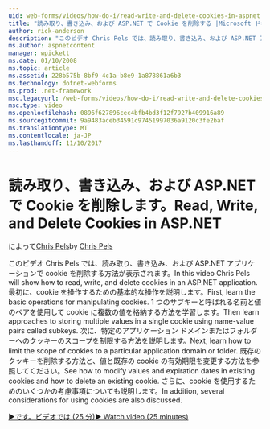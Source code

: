 ```yaml
---
uid: web-forms/videos/how-do-i/read-write-and-delete-cookies-in-aspnet
title: "読み取り、書き込み、および ASP.NET で Cookie を削除する |Microsoft ドキュメント"
author: rick-anderson
description: "このビデオ Chris Pels では、読み取り、書き込み、および ASP.NET アプリケーションで cookie を削除する方法が表示されます。 まず、cooki を操作するための基本的な操作を学習してください."
ms.author: aspnetcontent
manager: wpickett
ms.date: 01/10/2008
ms.topic: article
ms.assetid: 228b575b-8bf9-4c1a-b8e9-1a878861a6b3
ms.technology: dotnet-webforms
ms.prod: .net-framework
msc.legacyurl: /web-forms/videos/how-do-i/read-write-and-delete-cookies-in-aspnet
msc.type: video
ms.openlocfilehash: 0896f627896cec4bfb4bd3f12f7927b409916a89
ms.sourcegitcommit: 9a9483aceb34591c97451997036a9120c3fe2baf
ms.translationtype: MT
ms.contentlocale: ja-JP
ms.lasthandoff: 11/10/2017
---
```

<a name="read-write-and-delete-cookies-in-aspnet"></a><span data-ttu-id="24321-104">読み取り、書き込み、および ASP.NET で Cookie を削除します。</span><span class="sxs-lookup"><span data-stu-id="24321-104">Read, Write, and Delete Cookies in ASP.NET</span></span>
====================
<span data-ttu-id="24321-105">によって[Chris Pels](https://twitter.com/chrispels)</span><span class="sxs-lookup"><span data-stu-id="24321-105">by [Chris Pels](https://twitter.com/chrispels)</span></span>

<span data-ttu-id="24321-106">このビデオ Chris Pels では、読み取り、書き込み、および ASP.NET アプリケーションで cookie を削除する方法が表示されます。</span><span class="sxs-lookup"><span data-stu-id="24321-106">In this video Chris Pels will show how to read, write, and delete cookies in an ASP.NET application.</span></span> <span data-ttu-id="24321-107">最初に、cookie を操作するための基本的な操作を説明します。</span><span class="sxs-lookup"><span data-stu-id="24321-107">First, learn the basic operations for manipulating cookies.</span></span> <span data-ttu-id="24321-108">1 つのサブキーと呼ばれる名前と値のペアを使用して cookie に複数の値を格納する方法を学習します。</span><span class="sxs-lookup"><span data-stu-id="24321-108">Then learn approaches to storing multiple values in a single cookie using name-value pairs called subkeys.</span></span> <span data-ttu-id="24321-109">次に、特定のアプリケーション ドメインまたはフォルダーへのクッキーのスコープを制限する方法を説明します。</span><span class="sxs-lookup"><span data-stu-id="24321-109">Next, learn how to limit the scope of cookies to a particular application domain or folder.</span></span> <span data-ttu-id="24321-110">既存のクッキーを削除する方法と、値と既存の cookie の有効期限を変更する方法を参照してください。</span><span class="sxs-lookup"><span data-stu-id="24321-110">See how to modify values and expiration dates in existing cookies and how to delete an existing cookie.</span></span> <span data-ttu-id="24321-111">さらに、cookie を使用するためのいくつかの考慮事項についても説明します。</span><span class="sxs-lookup"><span data-stu-id="24321-111">In addition, several considerations for using cookies are also discussed.</span></span>

[<span data-ttu-id="24321-112">&#9654;です。ビデオでは (25 分)</span><span class="sxs-lookup"><span data-stu-id="24321-112">&#9654; Watch video (25 minutes)</span></span>](https://channel9.msdn.com/Blogs/ASP-NET-Site-Videos/read-write-and-delete-cookies-in-aspnet)
